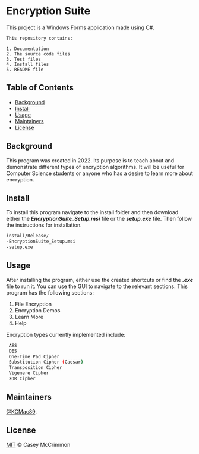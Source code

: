 # Encryption Suite



This project is a Windows Forms application made using C#. 


```
This repository contains:

1. Documentation 
2. The source code files 
3. Test files
4. Install files
5. README file

```
<!--- THIS IS A COMMENT-->

<!---
FOLDER STRUCTURE: 


docs
src
test
install
LICENSE
README

Required:

    project name
    project description
    table of contents
    installation instructions
    usage instructions
    license


Properly formatted

    headers
    emphasized text
    inline code
    ordered and numbered lists
    hyperlinks

- all necessary source files are included , dependencies are hyperlinked
- Source files, Testing, Documentation, and License Information all have their separate folders

-->

## Table of Contents



- [Background](#background)
- [Install](#install)
- [Usage](#usage)
- [Maintainers](#maintainers)
- [License](#license)




## Background

This program was created in 2022. Its purpose is to teach about and demonstrate different types of encryption algorithms. It will be useful for Computer Science students or anyone who has a desire to learn more about encryption.



## Install

To install this program navigate to the install folder and then download either the ***EncryptionSuite_Setup.msi*** file or the ***setup.exe*** file. Then follow the instructions for installation.

```sh
install/Release/
-EncryptionSuite_Setup.msi
-setup.exe
```

## Usage

After installing the program, either use  the created shortcuts or find the ***.exe*** file to run it. You can use the GUI to navigate to the relevant sections.
This program has the following sections:

1. File Encryption
2. Encryption Demos
3. Learn More
4. Help

Encryption types currently implemented include:
```sh
 AES
 DES
 One-Time Pad Cipher
 Substitution Cipher (Caesar)
 Transposition Cipher
 Vigenere Cipher
 XOR Cipher
```

## Maintainers

[@KCMac89](https://github.com/KCMac89).

## License

[MIT](LICENSE) © Casey McCrimmon


